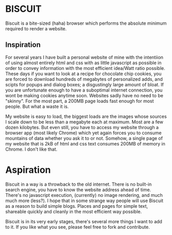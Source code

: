 # BISCUIT

Biscuit is a bite-sized (haha) browser which performs the absolute minimum required to render a website.

## Inspiration

For several years I have built a personal website of mine with the intentiion of using almost entirely html and css with as little javascript as possible in order to convey information with the most efficient idea/Watt ratio possible. These days if you want to look at a recipe for chocolate chip cookies, you are forced to download hundreds of megabytes of personalized adds, and scipts for popups and dialog boxes; a disgustingly large amount of bloat. If you are unfortunate enough to have a suboptimal internet connection, you wont be making cookies anytime soon. Websites sadly have no need to be "skinny". For the most part, a 200MB page loads fast enough for most people. But what a waste it is.

My website is easy to load, the biggest loads are the images whose sources I scale down to be less than a megabyte each at maximum. Most are a few dozen kilobytes. But even still, you have to access my website through a browser app (most likely Chrome) which yet again forces you to consume mountains of data whether you ask it to or not. Somehow, a single page of my website that is 2kB of html and css text consumes 200MB of memory in Chrome. I don't like that.

# Aspiration

Biscuit in a way is a throwback to the old internet. There is no built-in search engine, you have to know the website address ahead of time. There's no javascript execution, (currently) no image rendering, and much much more (less?). I hope that in some strange way people will use Biscuit as a reason to build simple blogs. Places and pages for simple text, shareable quickly and cleanly in the most efficient way possible.

Biscuit is in its very early stages, there's several more things I want to add to it. If you like what you see, please feel free to fork and contribute.